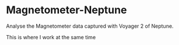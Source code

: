 # Magnetometer-Neptune
Analyse the Magnetometer data captured with Voyager 2 of Neptune.

This is where I work at the same time
